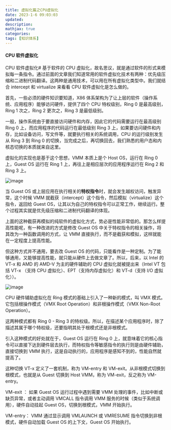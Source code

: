 ```yaml
---
title: 虚拟化篇之CPU虚拟化
date: 2023-1-6 09:03:03
updated:
description: 
mathjax: true
categories:
tags: [知识体系]
---
```



#### CPU 软件虚拟化

CPU 软件虚拟化#
基于软件的 CPU 虚拟化，故名思议，就是通过软件的形式来模拟每一条指令。通过前面的文章我们知道常用的软件虚拟化技术有两种：优先级压缩和二进制代码翻译。这两种是通用技术，可以用在所有虚拟化类型中。我们就结合 intercept 和 virtualize 来看看 CPU 软件虚拟化是怎么做的。

首先，一些必须的硬件知识要知道，X86 体系架构为了让上层的软件（操作系统、应用程序）能够访问硬件，提供了四个 CPU 特权级别，Ring 0 是最高级别，Ring 1 次之，Ring 2 更次之，Ring 3 是最低级别。

一般，操作系统由于要直接访问硬件和内存，因此它的代码需要运行在最高级别 Ring 0 上，而应用程序的代码运行在最低级别 Ring 3 上，如果要访问硬件和内存，比如设备访问，写文件等，就要执行相关的系统调用，CPU 的运行级别发生从 Ring 3 到 Ring 0 的切换，当完成之后，再切换回去，我们熟悉的用户态和内核态切换的本质就来自这里。

虚拟化的实现也是基于这个思想，VMM 本质上是个 Host OS，运行在 Ring 0 上，Guest OS 运行在 Ring 1 上，再往上是相应层次的应用程序运行在 Ring 2 和 Ring 3 上。

![image](https://cdn.staticaly.com/gh/neowei1987/blog_assets@main/image.6nvb5am6en80.webp)

当 Guest OS 或上层应用在执行相关的**特权指令**时，就会发生越权访问，触发异常，这个时候 VMM 就截获（intercept）这个指令，然后模拟（virtualize）这个指令，返回给 Guest OS，让其以为自己的特权指令可以正常工作，继续运行。整个过程其实就是优先级压缩和二进制代码翻译的体现。

<!-- more -->

上面的这种截获再模拟的纯软件的虚拟化方式，势必是性能非常低的。那怎么样提高性能呢，有一种改进的方式是修改 Guest OS 中关于特权指令的相关操作，将其改为一种函数调用的方式，让 VMM 直接执行，而不是截获和模拟，这样就能在一定程度上提高性能。

但这种方式并不通用，要去改 Guest OS 的代码，只能看作是一种定制。为了能够通用，又能够提高性能，就只能从硬件上去做文章了。所以，后来，以 Intel 的 VT-x 和 AMD 的 AMD-V 为主的硬件辅助的 CPU 虚拟化就被提出来（Intel VT 包括 VT-x （支持 CPU 虚拟化）、EPT（支持内存虚拟化）和 VT-d（支持 I/O 虚拟化））。

![image](https://cdn.staticaly.com/gh/neowei1987/blog_assets@main/image.6rmlkjh6bmk0.webp)

CPU 硬件辅助虚拟化在 Ring 模式的基础上引入了一种新的模式，叫 VMX 模式。它包括根操作模式（VMX Root Operation）和非根操作模式（VMX Non-Root Operation）。

这两种模式都有 Ring 0 - Ring 3 的特权级。所以，在描述某个应用程序时，除了描述其属于哪个特权级，还要指明其处于根模式还是非根模式。

引入这种模式的好处就在于，Guest OS 运行在 Ring 0 上，就意味着它的核心指令可以直接下达到硬件层去执行，而特权指令等敏感指令的执行则是由硬件辅助，直接切换到 VMM 执行，这是自动执行的，应用程序是感知不到的，性能自然就提高了。

这种切换 VT-x 定义了一套机制，称为 VM-entry 和 VM-exit。从非根模式切换到根模式，也就是从 Guest 切换到 Host VMM，称为 VM-exit，反之称为 VM-entry。

VM-exit ： 如果 Guest OS 运行过程中遇到需要 VMM 处理的事件，比如中断或缺页异常，或者主动调用 VMCALL 指令调用 VMM 服务的时候（类似于系统调用），硬件自动挂起 Guest OS，切换到根模式，VMM 开始执行。

VM-entry： VMM 通过显示调用 VMLAUNCH 或 VMRESUME 指令切换到非根模式，硬件自动加载 Guest OS 的上下文，Guest OS 开始执行。
